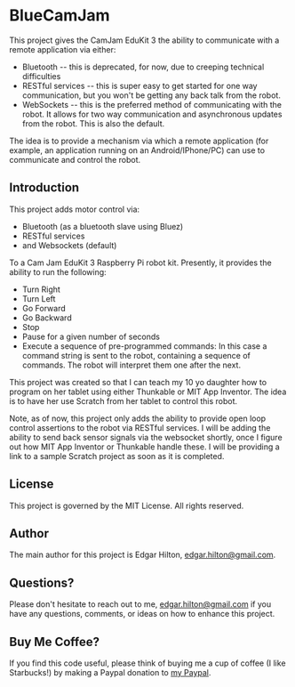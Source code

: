 # BlueCamJam
This project gives the CamJam EduKit 3 the ability to communicate with a remote application via either:

- Bluetooth -- this is deprecated, for now, due to creeping technical difficulties
- RESTful services -- this is super easy to get started for one way communication, but you won't be getting any back talk from the robot.
- WebSockets -- this is the preferred method of communicating with the robot. It allows for two way communication and asynchronous updates from the robot. This is also the default.

The idea is to provide a mechanism via which a remote application (for example, an application running on an Android/IPhone/PC) can use to communicate and control the robot.

## Introduction
This project adds motor control via:

- Bluetooth (as a bluetooth slave using Bluez)
- RESTful services
- and Websockets (default)

To a Cam Jam EduKit 3 Raspberry Pi robot kit.  Presently, it provides the ability to run the following:

- Turn Right
- Turn Left
- Go Forward
- Go Backward
- Stop
- Pause for a given number of seconds
- Execute a sequence of pre-programmed commands: In this case a command string is sent to the robot, containing a sequence of commands. The robot will interpret them one after the next. 

This project was created so that I can teach my 10 yo daughter how to program on her tablet using either Thunkable or MIT App Inventor.  The idea is to have her use Scratch from her tablet to control this robot. 

Note, as of now, this project only adds the ability to provide open loop control assertions to the robot via RESTful services.  I will be adding the ability to send back sensor signals via the websocket shortly, once I figure out how MIT App Inventor or Thunkable handle these.  I will be providing a link to a sample Scratch project as soon as it is completed.

## License
This project is governed by the MIT License. All rights reserved.

## Author
The main author for this project is Edgar Hilton, edgar.hilton@gmail.com.

## Questions?
Please don't hesitate to reach out to me, edgar.hilton@gmail.com if you have any questions, comments, or ideas on how to enhance this project.

## Buy Me Coffee?
If you find this code useful, please think of buying me a cup of coffee (I like Starbucks!) by making a Paypal donation to [my Paypal](http://paypal.com.me/mighty2020).
